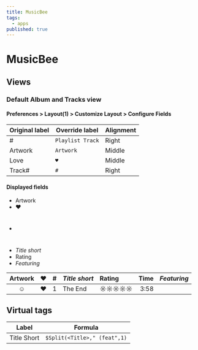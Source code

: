 ```yaml
---
title: MusicBee
tags:
  - apps
published: true
---
```


# MusicBee

## Views

### Default Album and Tracks view

#### Preferences > Layout(1) > Customize Layout > Configure Fields

Original label | Override label   | Alignment
---------------|------------------|----------
#              | `Playlist Track` | Right
Artwork        | `Artwork`        | Middle
Love           | `♥`              | Middle
Track#         | ` # `            | Right

#### Displayed fields 

- Artwork
- ♥
- #
- _Title short_
- Rating 
- _Featuring_


 Artwork | ♥ | # | _Title short_ | Rating | Time |  _Featuring_
|:------:|:-:|--:|:--------------|:-------|-----:|:-----------|
    ☺    | ♥ | 1 | The End       | ☼☼☼☼☼  | 3:58 | 


## Virtual tags

Label | Formula 
------|------------------------------------
Title Short     | `$Split(<Title>," (feat",1)` 




